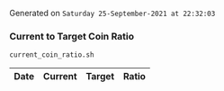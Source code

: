 Generated on `Saturday 25-September-2021 at 22:32:03`

### Current to Target Coin Ratio
`current_coin_ratio.sh`

Date|Current|Target|Ratio
---|---|---|---

